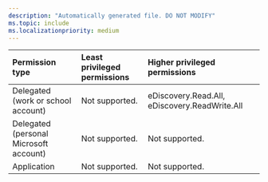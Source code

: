```yaml
---
description: "Automatically generated file. DO NOT MODIFY"
ms.topic: include
ms.localizationpriority: medium
---
```


|Permission type|Least privileged permissions|Higher privileged permissions|
|:---|:---|:---|
|Delegated (work or school account)|Not supported.|eDiscovery.Read.All, eDiscovery.ReadWrite.All|
|Delegated (personal Microsoft account)|Not supported.|Not supported.|
|Application|Not supported.|Not supported.|

